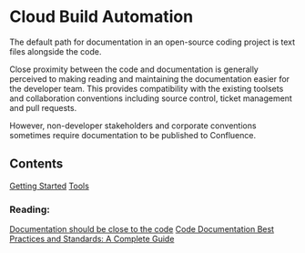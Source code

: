 # Cloud Build Automation

The default path for documentation in an open-source coding project is text files alongside the code.

Close proximity between the code and documentation is generally perceived to making reading and maintaining the documentation easier for the developer team. This provides compatibility with the existing toolsets and collaboration conventions including source control, ticket management and pull requests. 

However, non-developer stakeholders and corporate conventions sometimes require documentation to be published to Confluence.

## Contents

[Getting Started](<Parent Page.md>)
[Tools](<./Tools/Tools-Index.md>)

### Reading:

[Documentation should be close to the code](https://principles.dev/p/documentation-should-be-close-to-the-code)
[Code Documentation Best Practices and Standards: A Complete Guide](https://blog.codacy.com/code-documentation)
